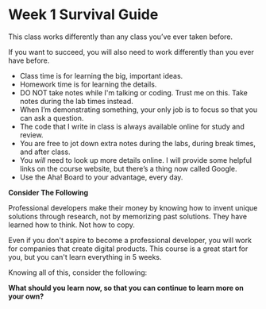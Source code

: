 # Week 1 Survival Guide

This class works differently than any class you’ve ever taken before.

If you want to succeed, you will also need to work differently than you ever have before.

* Class time is for learning the big, important ideas. 
* Homework time is for learning the details. 
* DO NOT take notes while I'm talking or coding.  Trust me on this.  Take notes during the lab times instead.
* When I’m demonstrating something, your only job is to focus so that you can ask a question.
* The code that I write in class is always available online for study and review.
* You are free to jot down extra notes during the labs, during break times, and after class.
* You *will* need to look up more details online. I will provide some helpful links on the course website, but there’s a thing now called Google.
* Use the Aha! Board to your advantage, every day.


**Consider The Following**

Professional developers make their money by knowing how to invent unique solutions through research, not by memorizing past solutions.
They have learned how to think. Not how to copy.

Even if you don't aspire to become a professional developer, you will work for companies that create digital products.
This course is a great start for you, but you can't learn everything in 5 weeks.  

Knowing all of this, consider the following:

__What should you learn now, so that you can continue to learn more on your own?__

